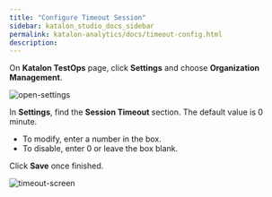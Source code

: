 ```yaml
---
title: "Configure Timeout Session"
sidebar: katalon_studio_docs_sidebar
permalink: katalon-analytics/docs/timeout-config.html
description:
---
```


On **Katalon TestOps** page, click **Settings** and choose **Organization Management**.

![open-settings](https://github.com/katalon-studio/docs-images/raw/master/katalon-analytics/docs/testops-session-timeout/session-timeout-1.png)

In **Settings**, find the **Session Timeout** section. 
The default value is 0 minute. 
* To modify, enter a number in the box. 
* To disable, enter 0 or leave the box blank. 

Click **Save** once finished.

![timeout-screen](https://github.com/katalon-studio/docs-images/raw/master/katalon-analytics/docs/testops-session-timeout/session-timeout-2.png)
